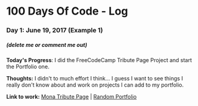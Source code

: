 # 100 Days Of Code - Log

### Day 1: June 19, 2017 (Example 1)
##### (delete me or comment me out)

**Today's Progress**: I did the FreeCodeCamp Tribute Page Project and start the Portfolio one.

**Thoughts:** I didn't to much effort I think... I guess I want to see things I really don't know about and work on projects I can add to my portfolio.

**Link to work:** 
[Mona Tribute Page](https://codepen.io/mbelisaire/pen/dRvmgZ) |
[Random Portfolio](https://codepen.io/mbelisaire/pen/MopXpX)

